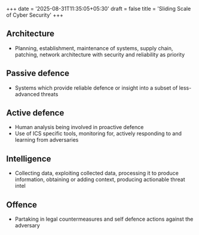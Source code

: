 +++
date = '2025-08-31T11:35:05+05:30'
draft = false
title = 'Sliding Scale of Cyber Security'
+++
## Architecture
- Planning, establishment, maintenance of systems, supply chain, patching, network architecture with security and reliability as priority
## Passive defence
- Systems which provide reliable defence or insight into a subset of less-advanced threats
## Active defence
- Human analysis being involved in proactive defence
- Use of ICS specific tools, monitoring for, actively responding to and learning from adversaries
## Intelligence
- Collecting data, exploiting collected data, processing it to produce information, obtaining or adding context, producing actionable threat intel
## Offence
- Partaking in legal countermeasures and self defence actions against the adversary

